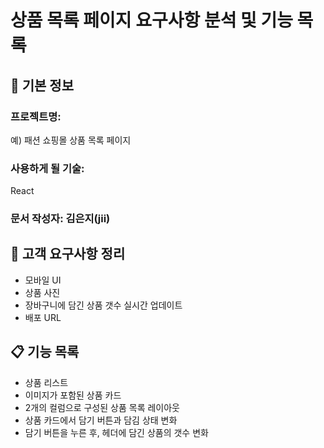 # 상품 목록 페이지 요구사항 분석 및 기능 목록

## 📌 기본 정보

### 프로젝트명:

예) 패션 쇼핑몰 상품 목록 페이지

### 사용하게 될 기술:

React

### 문서 작성자: 김은지(jii)

## 📝 고객 요구사항 정리

- 모바일 UI
- 상품 사진
- 장바구니에 담긴 상품 갯수 실시간 업데이트
- 배포 URL

## 📋 기능 목록

- 상품 리스트
- 이미지가 포함된 상품 카드
- 2개의 컬럼으로 구성된 상품 목록 레이아웃
- 상품 카드에서 담기 버튼과 담김 상태 변화
- 담기 버튼을 누른 후, 헤더에 담긴 상품의 갯수 변화
